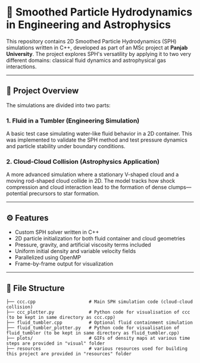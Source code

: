 # 🌌 Smoothed Particle Hydrodynamics in Engineering and Astrophysics

This repository contains 2D Smoothed Particle Hydrodynamics (SPH) simulations written in C++, developed as part of an MSc project at **Panjab University**. The project explores SPH's versatility by applying it to two very different domains: classical fluid dynamics and astrophysical gas interactions.

---

## 🧪 Project Overview

The simulations are divided into two parts:

### 1. **Fluid in a Tumbler (Engineering Simulation)**
A basic test case simulating water-like fluid behavior in a 2D container. This was implemented to validate the SPH method and test pressure dynamics and particle stability under boundary conditions.

### 2. **Cloud-Cloud Collision (Astrophysics Application)**
A more advanced simulation where a stationary V-shaped cloud and a moving rod-shaped cloud collide in 2D. The model tracks how shock compression and cloud interaction lead to the formation of dense clumps—potential precursors to star formation.

---

## ⚙️ Features

- Custom SPH solver written in C++
- 2D particle initialization for both fluid container and cloud geometries
- Pressure, gravity, and artificial viscosity terms included
- Uniform initial density and variable velocity fields
- Parallelized using OpenMP
- Frame-by-frame output for visualization

---

## 📁 File Structure

```text
├── ccc.cpp                    # Main SPH simulation code (cloud-cloud collision)
├── ccc_plotter.py             # Python code for visualisation of ccc (to be kept in same directory as ccc.cpp)
├── fluid_tumbler.cpp          # Optional fluid containment simulation 
├── fluid_tumbler_plotter.py   # Python code for visualisation of fluid_tumbler (to be kept in same directory as fluid_tumbler.cpp)
├── plots/                     # GIFs of density maps at various time steps are provided in "visual" folder
├── resources                  # various resources used for building this project are provided in "resources" folder
